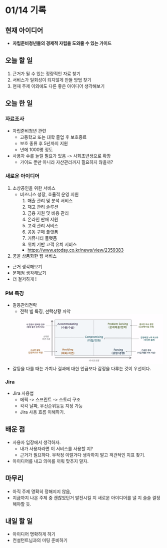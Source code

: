 # 01/14 기록

## 현재 아이디어
- **자립준비청년들의 경제적 자립을 도와줄 수 있는 가이드**

## 오늘 할 일

1. 근거가 될 수 있는 정량적인 자료 찾기
2. 서비스가 일회성이 되지않게 만들 방법 찾기
3. 현재 주제 이외에도 다른 좋은 아이디어 생각해보기

## 오늘 한 일
### 자료조사
- 자립준비청년 관련
  - 고등학교 또는 대학 졸업 후 보호종료
  - 보호 종류 후 5년까지 지원
  - 년에 1000명 정도
- 사용자 수를 늘릴 필요가 있음 -> 사회초년생으로 확장
  - 가이드 뿐만 아니라 자산관리까지 필요하지 않을까?

### 새로운 아이디어
1. 소상공인을 위한 서비스
   - 비즈니스 성장, 효율적 운영 지원
     1. 매출 관리 및 분석 서비스 
     2. 재고 관리 솔루션 
     3. 금융 지원 및 비용 관리 
     4. 온라인 판매 지원
     5. 고객 관리 서비스 
     6. 공동 구매 플랫폼 
     7. 커뮤니티 플랫폼 
     8. 위치 기반 고객 유치 서비스
     - https://www.etoday.co.kr/news/view/2359383
2. 꿈을 상품화한 웹 서비스
  - 근거 생각해보기
  - 문제점 생각해보기
  - 더 철저하게 !
### PM 특강
- 갈등관리전략
  - 전략 별 특징, 선택상황 파악
![갈등관리전략.png](../src/%EA%B0%88%EB%93%B1%EA%B4%80%EB%A6%AC%EC%A0%84%EB%9E%B5.png)
- 갈등을 다룰 때는 가치나 결과에 대한 언급보다 감정을 다루는 것이 우선이다.
### Jira
- Jira 사용법
  - 에픽 -> 스프린트 -> 스토리 구조
  - 각각 날짜, 우선순위등등 지정 가능
  - Jira 사용 흐름 이해하기.
## 배운 점
- 사용자 입장에서 생각하자.
  - 내가 사용자라면 이 서비스를 사용할 지?
  - 근거가 필요하다. 무작정 이럴거다 생각하지 말고 객관적인 지표 찾기.
- 아이디어를 내고 의미를 끼워 맞추지 말자.

## 마무리
- 아직 주제 명확히 정해지지 않음,
- 지금까지 나온 주제 중 괜찮았던거 발전시킬 지 새로운 아이디어를 낼 지 슬슬 결정해야할 듯.
## 내일 할 일
- 아이디어 명확하게 하기
- 컨설턴트님과의 미팅 준비하기
